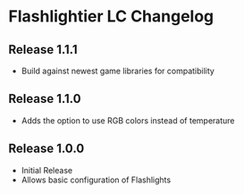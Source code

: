 # Flashlightier LC Changelog

## Release 1.1.1

- Build against newest game libraries for compatibility

## Release 1.1.0

- Adds the option to use RGB colors instead of temperature

## Release 1.0.0

- Initial Release
- Allows basic configuration of Flashlights
